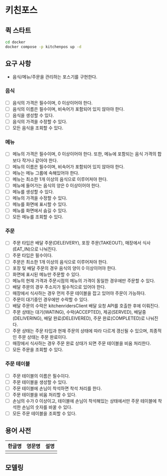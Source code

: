 # 키친포스

## 퀵 스타트

```sh
cd docker
docker compose -p kitchenpos up -d
```

## 요구 사항

- 음식/메뉴/주문을 관리하는 포스기를 구현한다.

### 음식

- [ ] 음식의 가격은 필수이며, 0 이상이어야 한다.
- [ ] 음식의 이름은 필수이며, 비속어가 포함되어 있지 않아야 한다.
- [ ] 음식을 생성할 수 있다.
- [ ] 음식의 가격을 수정할 수 있다.
- [ ] 모든 음식을 조회할 수 있다.

### 메뉴

- [ ] 메뉴의 가격은 필수이며, 0 이상이어야 한다. 또한, 메뉴에 포함되는 음식 가격의 합보다 작거나 같아야 한다.
- [ ] 메뉴의 이름은 필수이며, 비속어가 포함되어 있지 않아야 한다.
- [ ] 메뉴는 메뉴 그룹에 속해있어야 한다.
- [ ] 메뉴는 최소한 1개 이상의 음식으로 이루어져야 한다.
- [ ] 메뉴에 들어가는 음식의 양은 0 이상이어야 한다.
- [ ] 메뉴를 생성할 수 있다.
- [ ] 메뉴의 가격을 수정할 수 있다.
- [ ] 메뉴를 화면에 표시할 수 있다.
- [ ] 메뉴를 화면에서 숨길 수 있다.
- [ ] 모든 메뉴를 조회할 수 있다.

### 주문

- [ ] 주문 타입은 배달 주문(DELEIVERY), 포장 주문(TAKEOUT), 매장에서 식사(EAT_IN)으로 나눠진다.
- [ ] 주문 타입은 필수이다.
- [ ] 주문은 최소한 1개 이상의 음식으로 이루어져야 한다.
- [ ] 포장 및 배달 주문의 경우 음식의 양이 0 이상이어야 한다.
- [ ] 화면에 표시된 메뉴만 주문할 수 있다.
- [ ] 메뉴의 현재 가격과 주문시점의 메뉴의 가격이 동일한 경우에만 주문할 수 있다.
- [ ] 배달 주문의 경우 주소지가 필수적으로 있어야 한다.
- [ ] 매장에서 식사하는 경우 먼저 주문 테이블을 잡고 있어야 주문이 가능하다.
- [ ] 주문이 대기중인 경우에만 수락할 수 있다.
- [ ] 배달 주문의 수락은 kitchenridersClient 배달 요청 API를 호출한 후에 이뤄진다.
- [ ] 주문 상태는 대기(WATING), 수락(ACCEPTED), 제공(SERVED), 배달중(DELIVERING), 배달 완료(DELEIVERED), 주문 완료(COMPLETED)로 나눠진다.
- [ ] 주문 상태는 주문 타입과 현재 주문의 상태에 따라 다르게 갱신될 수 있으며, 최종적인 주문 상태는 주문 완료이다.
- [ ] 매장에서 식사하는 경우 주문 완료 상태가 되면 주문 테이블을 비움 처리한다.
- [ ] 모든 주문을 조회할 수 있다.

### 주문 테이블

- [ ] 주문 테이블의 이름은 필수이다.
- [ ] 주문 테이블을 생성할 수 있다.
- [ ] 주문 테이블에 손님이 착석하면 착석 처리를 한다.
- [ ] 주문 테이블을 비움 처리할 수 있다.
- [ ] 손님의 수가 0 이상이고, 테이블에 손님이 착석해있는 상태에서만 주문 테이블에 착석한 손님의 숫자를 바꿀 수 있다.
- [ ] 모든 주문 테이블을 조회할 수 있다.

## 용어 사전

| 한글명 | 영문명 | 설명 |
|-----|-----|----|
|     |     |    |

## 모델링
